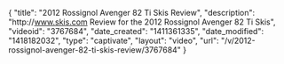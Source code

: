 {
    "title": "2012 Rossignol Avenger 82 Ti Skis Review",
    "description": "http:\/\/www.skis.com Review for the 2012 Rossignol Avenger 82 Ti Skis",
    "videoid": "3767684",
    "date_created": "1411361335",
    "date_modified": "1418182032",
    "type": "captivate",
    "layout": "video",
    "url": "\/v\/2012-rossignol-avenger-82-ti-skis-review\/3767684"
}